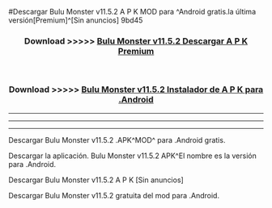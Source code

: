#Descargar Bulu Monster v11.5.2 A P K MOD para ^Android gratis.la última versión[Premium]^[Sin anuncios] 9bd45



<div align="center">
<h3>Download >>>>> <a href="https://es-web.web.app/?es= Bulu Monster v11.5.2">Bulu Monster v11.5.2 Descargar A P K Premium</a></h3><br>

<h3>Download >>>>> <a href="https://es-web.web.app/?es= Bulu Monster v11.5.2">Bulu Monster v11.5.2 Instalador de A P K para .Android</a></h3>
</div>


----------------------------------------------------------

----------------------------------------------------------

----------------------------------------------------------

Descargar Bulu Monster v11.5.2 .APK^MOD^ para .Android gratis.

Descargar la aplicación. Bulu Monster v11.5.2 APK^El nombre es la versión para .Android.

Descargar Bulu Monster v11.5.2 A P K [Sin anuncios]

Descargar Bulu Monster v11.5.2 gratuita del mod para .Android.